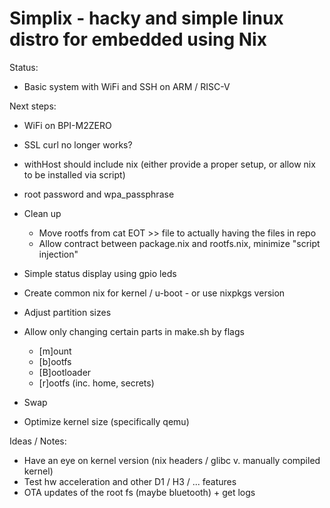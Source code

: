 Simplix - hacky and simple linux distro for embedded using Nix
==============================================

Status:
- Basic system with WiFi and SSH on ARM / RISC-V

Next steps:
- WiFi on BPI-M2ZERO
- SSL curl no longer works?

- withHost should include nix (either provide a proper setup, or allow nix to be installed via script)
- root password and wpa_passphrase
- Clean up
    - Move rootfs from cat EOT >> file to actually having the files in repo
    - Allow contract between package.nix and rootfs.nix, minimize "script injection"

- Simple status display using gpio leds
- Create common nix for kernel / u-boot - or use nixpkgs version
- Adjust partition sizes
- Allow only changing certain parts in make.sh by flags
    - [m]ount
    - [b]ootfs
    - [B]ootloader
    - [r]ootfs (inc. home, secrets)
- Swap
- Optimize kernel size (specifically qemu)

Ideas / Notes:
- Have an eye on kernel version (nix headers / glibc v. manually compiled kernel)
- Test hw acceleration and other D1 / H3 / ... features
- OTA updates of the root fs (maybe bluetooth) + get logs
